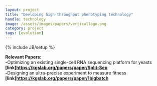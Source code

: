 ```yaml
---
layout: project
title: "Devloping high-throughput phenotyping technology"
handle: technology
image: /assets/images/papers/verticallogo.png
category: project
tags: [evolution]
---
```

{% include JB/setup %}



<b>Relevant Papers:</b><br>
<b>-</b>Optimizing an existing single-cell RNA sequencing platform for yeasts <b>[link]https://kgslab.org/papers/paper/Split-Seq</b><br>
<b>-</b>Designing an ultra-precise experiment to measure fitness <b>[link]https://kgslab.org/papers/paper/1bigbatch</b><br>
